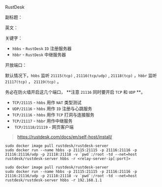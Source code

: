 RustDesk

副标题：

英文：

关键字：





- `hbbs` - `RustDesk` `ID` 注册服务器
- `hbbr` - `RustDesk` 中继服务器



开放端口：

默认情况下，`hbbs` 监听 `21115(tcp)` , `21116(tcp/udp)` ,  `21118(tcp)` ，`hbbr` 监听 `21117(tcp)` ，  `21119(tcp)` 。

务必在防火墙开启这几个端口， **注意 `21116` 同时要开启 `TCP` 和 `UDP` **。 



* `TCP/21115` - `hbbs` 用作 `NAT` 类型测试
* `UDP/21116` - `hbbs` 用作 `ID` 注册与心跳服务
* `TCP/21116` - `hbbs` 用作 `TCP` 打洞与连接服务
* `TCP/21117` - `hbbr` 用作中继服务
* ` TCP/21118/21119` - 网页客户端





> https://rustdesk.com/docs/en/self-host/install/



```
sudo docker image pull rustdesk/rustdesk-server
sudo docker run --name hbbs -p 21115:21115 -p 21116:21116 -p 21116:21116/udp -p 21118:21118 -v `pwd`:/root -td --net=host rustdesk/rustdesk-server hbbs -r <relay-server-ip[:port]>
```



```
sudo docker image pull rustdesk/rustdesk-server
sudo docker run --name hbbs -p 21115:21115 -p 21116:21116 -p 21116:21116/udp -p 21118:21118 -v `pwd`:/root -td --net=host rustdesk/rustdesk-server hbbs -r 192.168.1.1
```

